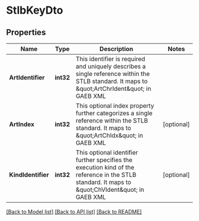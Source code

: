 # StlbKeyDto

## Properties

Name | Type | Description | Notes
------------ | ------------- | ------------- | -------------
**ArtIdentifier** | **int32** | This identifier is required and uniquely describes a single reference within the STLB standard. It maps to \&quot;ArtChrIdent\&quot; in GAEB XML | 
**ArtIndex** | **int32** | This optional index property further categorizes a single reference within the STLB standard. It maps to \&quot;ArtChIdx\&quot; in GAEB XML | [optional] 
**KindIdentifier** | **int32** | This optional identifier further specifies the execution kind of the reference in the STLB standard. It maps to \&quot;ChVIdent\&quot; in GAEB XML | [optional] 

[[Back to Model list]](../README.md#documentation-for-models) [[Back to API list]](../README.md#documentation-for-api-endpoints) [[Back to README]](../README.md)


